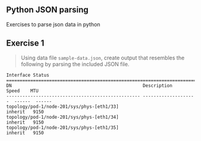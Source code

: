 ## Python JSON parsing

Exercises to parse json data in python

## Exercise 1
> Using data file `sample-data.json`, create output that resembles the following by parsing the included JSON file.

```
Interface Status
================================================================================
DN                                                 Description           Speed    MTU  
-------------------------------------------------- --------------------  ------  ------
topology/pod-1/node-201/sys/phys-[eth1/33]                              inherit   9150 
topology/pod-1/node-201/sys/phys-[eth1/34]                              inherit   9150 
topology/pod-1/node-201/sys/phys-[eth1/35]                              inherit   9150 
```